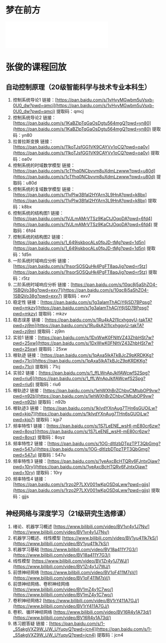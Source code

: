 # 梦在前方
<iframe frameborder="no" border="0" marginwidth="0" marginheight="0" width=330 height=86 src="//music.163.com/outchain/player?type=2&id=70525&auto=1&height=66"></iframe>

# 张俊的课程回放

## 自动控制原理（20级智能科学与技术专业本科生）

1. 控制系统导论1           链接：[https://pan.baidu.com/s/1vHvyMGwbm5uVsxb-0U0_dw?pwd=qmcj](https://pan.baidu.com/s/1vHvyMGwbm5uVsxb-0U0_dw?pwd=qmcj)    提取码：qmcj
2. 控制系统导论2           链接：[https://pan.baidu.com/s/1KaBZlpTqGaOsDgtu564mgQ?pwd=yn80](https://pan.baidu.com/s/1KaBZlpTqGaOsDgtu564mgQ?pwd=yn80)    提取码：yn80
3. 拉普拉斯变换            链接：[https://pan.baidu.com/s/11koTJsfGG1VK9CAYVv1oCQ?pwd=oa0v](https://pan.baidu.com/s/11koTJsfGG1VK9CAYVv1oCQ?pwd=oa0v)    提取码：oa0v
4. 控制系统的时域数学模型   链接：[https://pan.baidu.com/s/1cTfhq0NCbvvm8uXdmLzwww?pwd=u80d](https://pan.baidu.com/s/1cTfhq0NCbvvm8uXdmLzwww?pwd=u80d)    提取码：u80d
5. 控制系统的复域数学模型   链接：[https://pan.baidu.com/s/11yPIw3Bfal2HYArn3L9HnA?pwd=k8bx](https://pan.baidu.com/s/11yPIw3Bfal2HYArn3L9HnA?pwd=k8bx)    提取码：k8bx
6. 控制系统的结构图1       链接：[https://pan.baidu.com/s/1VJLmAMrVTSz9KaCtJOqoDA?pwd=6fd4](https://pan.baidu.com/s/1VJLmAMrVTSz9KaCtJOqoDA?pwd=6fd4)    提取码：6fd4
7. 控制系统的结构图2       链接：[https://pan.baidu.com/s/1_649iskbocALs0fpJD-tMg?pwd=1d5n](https://pan.baidu.com/s/1_649iskbocALs0fpJD-tMg?pwd=1d5n)    提取码：1d5n
8. 一阶系统时域响应分析     链接：[https://pan.baidu.com/s/1hsorSOSQuHk4PgFT8aqJjg?pwd=r5tz](https://pan.baidu.com/s/1hsorSOSQuHk4PgFT8aqJjg?pwd=r5tz)    提取码：r5tz
9. 二阶系统时域响应分析     链接：[https://pan.baidu.com/s/10qc8j5aShZO4-1SBQVo38g?pwd=exv7](https://pan.baidu.com/s/10qc8j5aShZO4-1SBQVo38g?pwd=exv7)    提取码：exv7
10. 稳定性                链接：[https://pan.baidu.com/s/1g3alamThACjY6jSD7BPqsg?pwd=mkzv](https://pan.baidu.com/s/1g3alamThACjY6jSD7BPqsg?pwd=mkzv)    提取码：mkzv
11. 稳态误差              链接：[https://pan.baidu.com/s/1Ru4kA2I1lcxhgqyU-takTA?pwd=zj9m](https://pan.baidu.com/s/1Ru4kA2I1lcxhgqyU-takTA?pwd=zj9m)    提取码：zj9m
12. 实验1                链接：[https://pan.baidu.com/s/1DxWwK0FNItVZ43ZhbHSt7w?pwd=25xw](https://pan.baidu.com/s/1DxWwK0FNItVZ43ZhbHSt7w?pwd=25xw)     提取码：25xw
13. 根轨迹               链接：[https://pan.baidu.com/s/1pAxa5lkATkBJcZ9pKRDKKg?pwd=71cj](https://pan.baidu.com/s/1pAxa5lkATkBJcZ9pKRDKKg?pwd=71cj)     提取码：71cj
14. 实验2                链接：[https://pan.baidu.com/s/1_ffLWnApJklfAWcwfS2Spg?pwd=riu6](https://pan.baidu.com/s/1_ffLWnApJklfAWcwfS2Spg?pwd=riu6)     提取码：riu6
15. 根轨迹2              链接：[https://pan.baidu.com/s/1ehWXhBrZChbvCMtubOP9vw?pwd=n92b](https://pan.baidu.com/s/1ehWXhBrZChbvCMtubOP9vw?pwd=n92b)     提取码：n92b
16. 根轨迹3              链接：[https://pan.baidu.com/s/1kIvdYXnAug7THn6sGUOiLw?pwd=kjp7](https://pan.baidu.com/s/1kIvdYXnAug7THn6sGUOiLw?pwd=kjp7)     提取码：kjp7
17. 频率特性1            链接：[https://pan.baidu.com/s/1S7LeENE_wsHI-mE80cr6zw?pwd=8oyz](https://pan.baidu.com/s/1S7LeENE_wsHI-mE80cr6zw?pwd=8oyz)     提取码：8oyz
18. 频率特性2            链接：[https://pan.baidu.com/s/1OG-dltIzbDTpzTPT3QbGmg?pwd=547u](https://pan.baidu.com/s/1OG-dltIzbDTpzTPT3QbGmg?pwd=547u)     提取码：547u
19. 频率特性3            链接：[https://pan.baidu.com/s/1yeAxcBcHTQRv6FJntxOjaw?pwd=10ry](https://pan.baidu.com/s/1yeAxcBcHTQRv6FJntxOjaw?pwd=10ry)     提取码：10ry
20. 频率特性4            链接：[https://pan.baidu.com/s/1rzo2P7LXV001wKpOSDqLww?pwd=gjjs](https://pan.baidu.com/s/1rzo2P7LXV001wKpOSDqLww?pwd=gjjs)     提取码：gjjs

## 神经网络与深度学习（21级研究生选修课）

1. 绪论、机器学习概述           [https://www.bilibili.com/video/BV1vr4y1J7Nv/](https://www.bilibili.com/video/BV1vr4y1J7Nv/)
2. 机器学习概述、线性模型        [https://www.bilibili.com/video/BV1yu411k7kS/](https://www.bilibili.com/video/BV1yu411k7kS/)
3. 机器学习基础                [https://www.bilibili.com/video/BV18a411Y7G3/](https://www.bilibili.com/video/BV18a411Y7G3/)
4. 线性模型                   [https://www.bilibili.com/video/BV1Zr4y1J7WJ/](https://www.bilibili.com/video/BV1Zr4y1J7WJ/)
5. 前馈神经网络                [https://www.bilibili.com/video/BV1oF411M7sV/](https://www.bilibili.com/video/BV1oF411M7sV/)
6. 前馈神经网络、卷积神经网络    [https://www.bilibili.com/video/BV1mZ4y1C7wo/](https://www.bilibili.com/video/BV1mZ4y1C7wo/)
7. 卷积神经网络2               [https://www.bilibili.com/video/BV1rY411A7GJ/](https://www.bilibili.com/video/BV1rY411A7GJ/) 
8. 卷积、循环神经网络           [https://www.bilibili.com/video/BV16R4y1A73d/](https://www.bilibili.com/video/BV16R4y1A73d/)
9. 练习题答疑                  链接：[https://pan.baidu.com/s/1-_S5akgVXZ9W_UW_UYuqyQ?pwd=jcn4](https://pan.baidu.com/s/1-_S5akgVXZ9W_UW_UYuqyQ?pwd=jcn4)   提取码：jcn4

